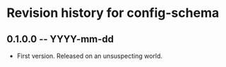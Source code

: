 # Revision history for config-schema

## 0.1.0.0  -- YYYY-mm-dd

* First version. Released on an unsuspecting world.
